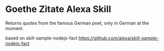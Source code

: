 
# Goethe Zitate Alexa Skill

Returns quotes from the famous German poet,
only in German at the moment.

based on skill-sample-nodejs-fact
https://github.com/alexa/skill-sample-nodejs-fact
